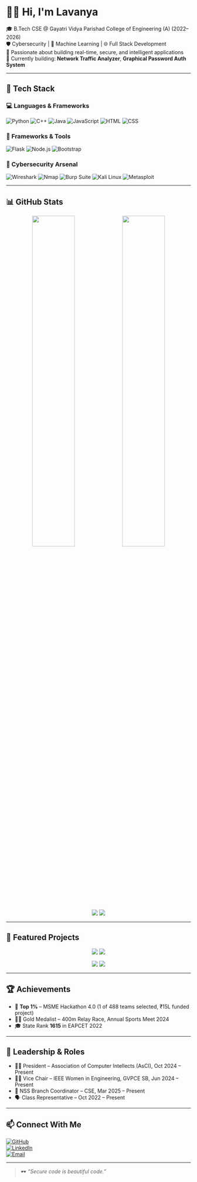 # 👩‍💻 Hi, I'm Lavanya  

🎓 B.Tech CSE @ Gayatri Vidya Parishad College of Engineering (A) (2022–2026)  
🛡️ Cybersecurity | 🤖 Machine Learning | 🌐 Full Stack Development  
🧪 Passionate about building real-time, secure, and intelligent applications  
📌 Currently building: **Network Traffic Analyzer**, **Graphical Password Auth System**

---

## 🧰 Tech Stack

### 💻 Languages & Frameworks
![Python](https://img.shields.io/badge/Python-0A0F0D?style=for-the-badge&logo=python&logoColor=00ffea)
![C++](https://img.shields.io/badge/C++-0A0F0D?style=for-the-badge&logo=cplusplus&logoColor=00ffea)
![Java](https://img.shields.io/badge/Java-0A0F0D?style=for-the-badge&logo=java&logoColor=00ffea)
![JavaScript](https://img.shields.io/badge/JavaScript-0A0F0D?style=for-the-badge&logo=javascript&logoColor=00ffea)
![HTML](https://img.shields.io/badge/HTML5-0A0F0D?style=for-the-badge&logo=html5&logoColor=00ffea)
![CSS](https://img.shields.io/badge/CSS3-0A0F0D?style=for-the-badge&logo=css3&logoColor=00ffea)

### 🧩 Frameworks & Tools
![Flask](https://img.shields.io/badge/Flask-0A0F0D?style=for-the-badge&logo=flask&logoColor=00ffea)
![Node.js](https://img.shields.io/badge/Node.js-0A0F0D?style=for-the-badge&logo=node.js&logoColor=00ffea)
![Bootstrap](https://img.shields.io/badge/Bootstrap-0A0F0D?style=for-the-badge&logo=bootstrap&logoColor=00ffea)

### 🔐 Cybersecurity Arsenal
![Wireshark](https://img.shields.io/badge/Wireshark-0A0F0D?style=for-the-badge&logo=wireshark&logoColor=00ffea)
![Nmap](https://img.shields.io/badge/Nmap-0A0F0D?style=for-the-badge&logoColor=00ffea)
![Burp Suite](https://img.shields.io/badge/Burp_Suite-0A0F0D?style=for-the-badge&logo=burpsuite&logoColor=ff6600)
![Kali Linux](https://img.shields.io/badge/Kali_Linux-0A0F0D?style=for-the-badge&logo=kalilinux&logoColor=00ffea)
![Metasploit](https://img.shields.io/badge/Metasploit-0A0F0D?style=for-the-badge&logo=metasploit&logoColor=00ffea)

---

## 📊 GitHub Stats

<p align="center">
  <img src="https://github-readme-stats.vercel.app/api?username=lavanyaaaaaaa&show_icons=true&theme=radical&title_color=00ffea&icon_color=00ffea" width="48%" />
  <img src="https://github-readme-stats.vercel.app/api/top-langs/?username=lavanyaaaaaaa&layout=compact&theme=radical&title_color=00ffea" width="48%" />
</p>

<p align="center">
  <img src="https://github-readme-streak-stats.herokuapp.com?user=lavanyaaaaaaa&theme=radical&ring=00ffea&fire=ff6600&currStreakLabel=00ffea" />
  <img src="https://komarev.com/ghpvc/?username=lavanyaaaaaaa&label=Profile%20Views&color=00ffea&style=flat" />
</p>

---

## 📂 Featured Projects

<p align="center">
  <img src="https://github-readme-stats.vercel.app/api/pin/?username=lavanyaaaaaaa&repo=network-traffic-analyzer&theme=radical&title_color=00ffea" />
  <img src="https://github-readme-stats.vercel.app/api/pin/?username=lavanyaaaaaaa&repo=encryption-tool&theme=radical&title_color=00ffea" />
</p>

<p align="center">
  <img src="https://github-readme-stats.vercel.app/api/pin/?username=lavanyaaaaaaa&repo=house-price-predictor&theme=radical&title_color=00ffea" />
  <img src="https://github-readme-stats.vercel.app/api/pin/?username=lavanyaaaaaaa&repo=python-vulnerability-scanner&theme=radical&title_color=00ffea" />
</p>

---

## 🏆 Achievements
- 🥇 **Top 1%** – MSME Hackathon 4.0 (1 of 488 teams selected, ₹15L funded project)  
- 🏃‍♀️ Gold Medalist – 400m Relay Race, Annual Sports Meet 2024  
- 🎓 State Rank **1615** in EAPCET 2022  

---

## 👑 Leadership & Roles
- 👩‍💼 President – Association of Computer Intellects (AsCI), Oct 2024 – Present  
- 👩‍💻 Vice Chair – IEEE Women in Engineering, GVPCE SB, Jun 2024 – Present  
- 🧩 NSS Branch Coordinator – CSE, Mar 2025 – Present  
- 🗣️ Class Representative – Oct 2022 – Present  

---

## 📫 Connect With Me
[![GitHub](https://img.shields.io/badge/GitHub-0A0F0D?style=for-the-badge&logo=github&logoColor=00ffea)](https://github.com/lavanyaaaaaaa)  
[![LinkedIn](https://img.shields.io/badge/LinkedIn-0A0F0D?style=for-the-badge&logo=linkedin&logoColor=00ffea)](https://linkedin.com/in/lavanya-bethina)  
[![Email](https://img.shields.io/badge/Email-0A0F0D?style=for-the-badge&logo=gmail&logoColor=ff6600)](mailto:lavanyabethinaa@gmail.com)

---

> 🕶️ *“Secure code is beautiful code.”*
